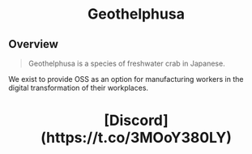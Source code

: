 <h1 align="center">
Geothelphusa
</h1>

## Overview

> Geothelphusa is a species of freshwater crab in Japanese.

We exist to provide OSS as an option for manufacturing workers in the digital transformation of their workplaces.

<h1 align="center">
[Discord](https://t.co/3MOoY380LY)
</h1>